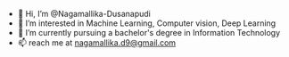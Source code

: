 - 👋 Hi, I’m @Nagamallika-Dusanapudi
- 👀 I’m interested in Machine Learning, Computer vision, Deep Learning
- 🌱 I’m currently pursuing a bachelor's degree in Information Technology
- 📫 reach me at nagamallika.d9@gmail.com

<!---
Nagamallika-Dusanapudi/Nagamallika-Dusanapudi is a ✨ special ✨ repository because its `README.md` (this file) appears on your GitHub profile.
You can click the Preview link to take a look at your changes.
--->
